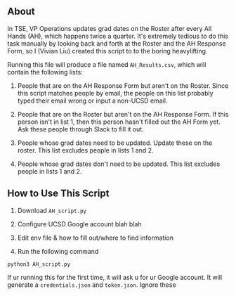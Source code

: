 ## About

In TSE, VP Operations updates grad dates on the Roster after every All Hands (AH), which happens twice a quarter. It's extremely tedious to do this task manually by looking back and forth at the Roster and the AH Response Form, so I (Vivian Liu) created this script to to the boring heavylifting.

Running this file will produce a file named `AH_Results.csv`, which will contain the following lists:

1. People that are on the AH Response Form but aren't on the Roster. Since this script matches people by email, the people on this list probably typed their email wrong or input a non-UCSD email.

2. People that are on the Roster but aren't on the AH Response Form. If this person isn't in list 1, then this person hasn't filled out the AH Form yet. Ask these people through Slack to fill it out.

3. People whose grad dates need to be updated. Update these on the roster. This list excludes people in lists 1 and 2.

4. People whose grad dates don't need to be updated. This list excludes people in lists 1 and 2.

## How to Use This Script

1. Download `AH_script.py`

2. Configure UCSD Google account blah blah

3. Edit env file & how to fill out/where to find information

4. Run the following command

```
python3 AH_script.py
```

If ur running this for the first time, it will ask u for ur Google account. It will generate a `credentials.json` and `token.json`. Ignore these